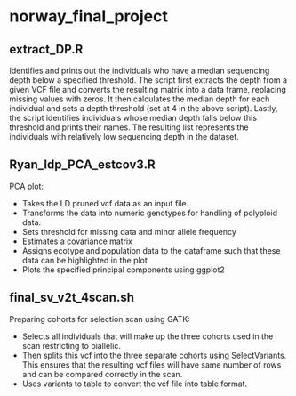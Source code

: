 # norway_final_project

## extract_DP.R

Identifies and prints out the individuals who have a median sequencing depth below a specified threshold. The script first extracts the depth from a given VCF file and converts the resulting matrix into a data frame, replacing missing values with zeros. It then calculates the median depth for each individual and sets a depth threshold (set at 4 in the above script). Lastly, the script identifies individuals whose median depth falls below this threshold and prints their names. The resulting list represents the individuals with relatively low sequencing depth in the dataset.

## Ryan_ldp_PCA_estcov3.R
PCA plot:
- Takes the LD pruned vcf data as an input file. 
- Transforms the data into numeric genotypes for handling of polyploid data. 
- Sets threshold for missing data and minor allele frequency
- Estimates a covariance matrix
- Assigns ecotype and population data to the dataframe such that these data can be highlighted in the plot
- Plots the specified principal components using ggplot2

## final_sv_v2t_4scan.sh
Preparing cohorts for selection scan using GATK:
- Selects all individuals that will make up the three cohorts used in the scan restricting to biallelic.
- Then splits this vcf into the three separate cohorts using SelectVariants. This ensures that the resulting vcf files will have same number of rows and can be compared correctly in the scan.
- Uses variants to table to convert the vcf file into table format.
